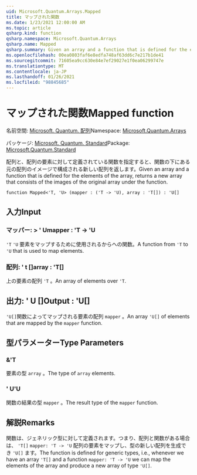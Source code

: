 ```yaml
---
uid: Microsoft.Quantum.Arrays.Mapped
title: マップされた関数
ms.date: 1/23/2021 12:00:00 AM
ms.topic: article
qsharp.kind: function
qsharp.namespace: Microsoft.Quantum.Arrays
qsharp.name: Mapped
qsharp.summary: Given an array and a function that is defined for the elements of the array, returns a new array that consists of the images of the original array under the function.
ms.openlocfilehash: 00ea0803faf6e8edfa748af63dd6c7e217b1de41
ms.sourcegitcommit: 71605ea9cc630e84e7ef29027e1f0ea06299747e
ms.translationtype: MT
ms.contentlocale: ja-JP
ms.lasthandoff: 01/26/2021
ms.locfileid: "98845685"
---
```

# <a name="mapped-function"></a><span data-ttu-id="c18a0-102">マップされた関数</span><span class="sxs-lookup"><span data-stu-id="c18a0-102">Mapped function</span></span>

<span data-ttu-id="c18a0-103">名前空間: [Microsoft. Quantum. 配列](xref:Microsoft.Quantum.Arrays)</span><span class="sxs-lookup"><span data-stu-id="c18a0-103">Namespace: [Microsoft.Quantum.Arrays](xref:Microsoft.Quantum.Arrays)</span></span>

<span data-ttu-id="c18a0-104">パッケージ: [Microsoft. Quantum. Standard](https://nuget.org/packages/Microsoft.Quantum.Standard)</span><span class="sxs-lookup"><span data-stu-id="c18a0-104">Package: [Microsoft.Quantum.Standard](https://nuget.org/packages/Microsoft.Quantum.Standard)</span></span>


<span data-ttu-id="c18a0-105">配列と、配列の要素に対して定義されている関数を指定すると、関数の下にある元の配列のイメージで構成される新しい配列を返します。</span><span class="sxs-lookup"><span data-stu-id="c18a0-105">Given an array and a function that is defined for the elements of the array, returns a new array that consists of the images of the original array under the function.</span></span>

```qsharp
function Mapped<'T, 'U> (mapper : ('T -> 'U), array : 'T[]) : 'U[]
```


## <a name="input"></a><span data-ttu-id="c18a0-106">入力</span><span class="sxs-lookup"><span data-stu-id="c18a0-106">Input</span></span>

### <a name="mapper--t---u"></a><span data-ttu-id="c18a0-107">マッパー: > ' U</span><span class="sxs-lookup"><span data-stu-id="c18a0-107">mapper : 'T -> 'U</span></span>

<span data-ttu-id="c18a0-108">`'T` `'U` 要素をマップするために使用されるからへの関数。</span><span class="sxs-lookup"><span data-stu-id="c18a0-108">A function from `'T` to `'U` that is used to map elements.</span></span>


### <a name="array--t"></a><span data-ttu-id="c18a0-109">配列: ' t []</span><span class="sxs-lookup"><span data-stu-id="c18a0-109">array : 'T[]</span></span>

<span data-ttu-id="c18a0-110">上の要素の配列 `'T` 。</span><span class="sxs-lookup"><span data-stu-id="c18a0-110">An array of elements over `'T`.</span></span>



## <a name="output--u"></a><span data-ttu-id="c18a0-111">出力: ' U []</span><span class="sxs-lookup"><span data-stu-id="c18a0-111">Output : 'U[]</span></span>

<span data-ttu-id="c18a0-112">`'U[]`関数によってマップされる要素の配列 `mapper` 。</span><span class="sxs-lookup"><span data-stu-id="c18a0-112">An array `'U[]` of elements that are mapped by the `mapper` function.</span></span>

## <a name="type-parameters"></a><span data-ttu-id="c18a0-113">型パラメーター</span><span class="sxs-lookup"><span data-stu-id="c18a0-113">Type Parameters</span></span>

### <a name="t"></a><span data-ttu-id="c18a0-114">&</span><span class="sxs-lookup"><span data-stu-id="c18a0-114">'T</span></span>

<span data-ttu-id="c18a0-115">要素の型 `array` 。</span><span class="sxs-lookup"><span data-stu-id="c18a0-115">The type of `array` elements.</span></span>
### <a name="u"></a><span data-ttu-id="c18a0-116">' U</span><span class="sxs-lookup"><span data-stu-id="c18a0-116">'U</span></span>

<span data-ttu-id="c18a0-117">関数の結果の型 `mapper` 。</span><span class="sxs-lookup"><span data-stu-id="c18a0-117">The result type of the `mapper` function.</span></span>

## <a name="remarks"></a><span data-ttu-id="c18a0-118">解説</span><span class="sxs-lookup"><span data-stu-id="c18a0-118">Remarks</span></span>

<span data-ttu-id="c18a0-119">関数は、ジェネリック型に対して定義されます。つまり、配列と関数がある場合は、 `'T[]` `mapper: 'T -> 'U` 配列の要素をマップし、型の新しい配列を生成でき `'U[]` ます。</span><span class="sxs-lookup"><span data-stu-id="c18a0-119">The function is defined for generic types, i.e., whenever we have an array `'T[]` and a function `mapper: 'T -> 'U` we can map the elements of the array and produce a new array of type `'U[]`.</span></span>